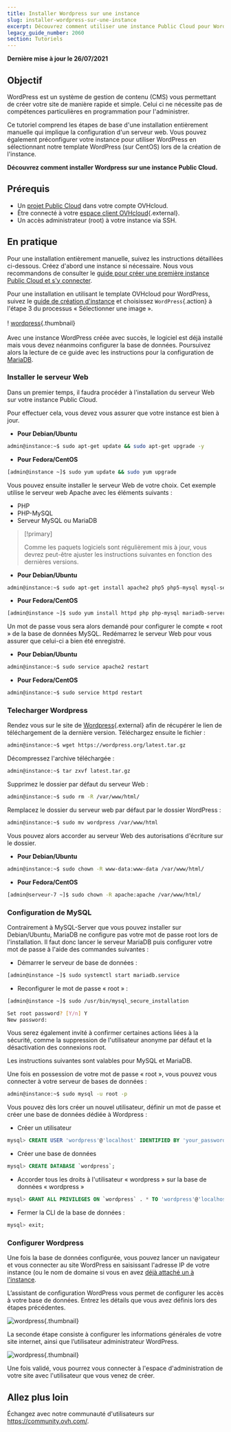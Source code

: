 ```yaml
---
title: Installer Wordpress sur une instance
slug: installer-wordpress-sur-une-instance
excerpt: Découvrez comment utiliser une instance Public Cloud pour WordPress
legacy_guide_number: 2060
section: Tutoriels
---
```


**Dernière mise à jour le 26/07/2021**

## Objectif

WordPress est un système de gestion de contenu (CMS) vous permettant de créer votre site de manière rapide et simple. Celui ci ne nécessite pas de compétences particulières en programmation pour l'administrer.

Ce tutoriel comprend les étapes de base d'une installation entièrement manuelle qui implique la configuration d'un serveur web. Vous pouvez également préconfigurer votre instance pour utiliser WordPress en sélectionnant notre template WordPress (sur CentOS) lors de la création de l'instance.

**Découvrez comment installer Wordpress sur une instance Public Cloud.**

## Prérequis

- Un [projet Public Cloud](https://www.ovhcloud.com/fr/public-cloud/) dans votre compte OVHcloud.
- Être connecté à votre [espace client OVHcloud](https://www.ovh.com/auth/?action=gotomanager&from=https://www.ovh.com/fr/&ovhSubsidiary=fr){.external}.
- Un accès administrateur (root) à votre instance via SSH.

## En pratique

Pour une installation entièrement manuelle, suivez les instructions détaillées ci-dessous. Créez d'abord une instance si nécessaire. Nous vous recommandons de consulter le [guide pour créer une première instance Public Cloud et s'y connecter](../premiers-pas-instance-public-cloud/).

Pour une installation en utilisant le template OVHcloud pour WordPress, suivez le [guide de création d'instance](../premiers-pas-instance-public-cloud/) et choisissez `WordPress`{.action} à l'étape 3 du processus « Sélectionner une image ». <br><br> ! [wordpress](images/wp_instance.png){.thumbnail} <br><br>Avec une instance WordPress créée avec succès, le logiciel est déjà installé mais vous devez néanmoins configurer la base de données. Poursuivez alors la lecture de ce guide avec les instructions pour la configuration de [MariaDB](#sqlconf).

### Installer le serveur Web

Dans un premier temps, il faudra procéder à l'installation du serveur Web sur votre instance Public Cloud.

Pour effectuer cela, vous devez vous assurer que votre instance est bien à jour.

- **Pour Debian/Ubuntu**

```bash
admin@instance:~$ sudo apt-get update && sudo apt-get upgrade -y
```

- **Pour Fedora/CentOS**

```bash
[admin@instance ~]$ sudo yum update && sudo yum upgrade
```

Vous pouvez ensuite installer le serveur Web de votre choix. Cet exemple utilise le serveur web Apache avec les éléments suivants :

- PHP
- PHP-MySQL
- Serveur MySQL ou MariaDB

> [!primary]
>
> Comme les paquets logiciels sont régulièrement mis à jour, vous devrez peut-être ajuster les instructions suivantes en fonction des dernières versions.
>

- **Pour Debian/Ubuntu**

```bash
admin@instance:~$ sudo apt-get install apache2 php5 php5-mysql mysql-server -y
```

- **Pour Fedora/CentOS**

```bash
[admin@instance ~]$ sudo yum install httpd php php-mysql mariadb-server -y
```

Un mot de passe vous sera alors demandé pour configurer le compte « root » de la base de données MySQL. Redémarrez le serveur Web pour vous assurer que celui-ci a bien été enregistré.

- **Pour Debian/Ubuntu**

```bash
admin@instance:~$ sudo service apache2 restart
```

- **Pour Fedora/CentOS**

```bash
admin@instance:~$ sudo service httpd restart
```

### Telecharger  Wordpress

Rendez vous sur le site de [Wordpress](https://wordpress.org/download/){.external} afin de récupérer le lien de téléchargement de la dernière version. Téléchargez ensuite le fichier :

```bash
admin@instance:~$ wget https://wordpress.org/latest.tar.gz
```

Décompressez l'archive téléchargée :

```bash
admin@instance:~$ tar zxvf latest.tar.gz
```

Supprimez le dossier par défaut du serveur Web :

```bash
admin@instance:~$ sudo rm -R /var/www/html/
```

Remplacez le dossier du serveur web par défaut par le dossier WordPress :

```bash
admin@instance:~$ sudo mv wordpress /var/www/html
```

Vous pouvez alors accorder au serveur Web des autorisations d'écriture sur le dossier.

- **Pour Debian/Ubuntu**

```bash
admin@instance:~$ sudo chown -R www-data:www-data /var/www/html/
```

- **Pour Fedora/CentOS**

```bash
[admin@serveur-7 ~]$ sudo chown -R apache:apache /var/www/html/
```

### Configuration de MySQL <a name="sqlconf"></a>

Contrairement à MySQL-Server que vous pouvez installer sur Debian/Ubuntu, MariaDB ne configure pas votre mot de passe root lors de l'installation. Il faut donc lancer le serveur MariaDB puis configurer votre mot de passe à l'aide des commandes suivantes :

- Démarrer le serveur de base de données :

```bash
[admin@instance ~]$ sudo systemctl start mariadb.service
```

- Reconfigurer le mot de passe « root » :

```bash
[admin@instance ~]$ sudo /usr/bin/mysql_secure_installation
```

```bash
Set root password? [Y/n] Y
New password:
```

Vous serez également invité à confirmer certaines actions liées à la sécurité, comme la suppression de l'utilisateur anonyme par défaut et la désactivation des connexions root.

Les instructions suivantes sont valables pour MySQL et MariaDB.

Une fois en possession de votre mot de passe « root », vous pouvez vous connecter à votre serveur de bases de données :

```bash
admin@instance:~$ sudo mysql -u root -p
```

Vous pouvez dès lors créer un nouvel utilisateur, définir un mot de passe et créer une base de données dédiée à Wordpress :

- Créer un utilisateur

```sql
mysql> CREATE USER 'wordpress'@'localhost' IDENTIFIED BY 'your_password';
```

- Créer une base de données

```sql
mysql> CREATE DATABASE `wordpress`;
```

- Accorder tous les droits à l'utilisateur « wordpress » sur la base de données « wordpress »

```sql
mysql> GRANT ALL PRIVILEGES ON `wordpress` . * TO 'wordpress'@'localhost';
```

- Fermer la CLI de la base de données :

```sql
mysql> exit;
```

### Configurer Wordpress

Une fois la base de données configurée, vous pouvez lancer un navigateur et vous connecter au site WordPress en saisissant l'adresse IP de votre instance (ou le nom de domaine si vous en avez [déjà attaché un à l'instance](../../domains/editer-ma-zone-dns/).

L’assistant de configuration WordPress vous permet de configurer les accès à votre base de données. Entrez les détails que vous avez définis lors des étapes précédentes.

![wordpress](images/wp_install1.png){.thumbnail}

La seconde étape consiste à configurer les informations générales de votre site internet, ainsi que l’utilisateur administrateur WordPress.

![wordpress](images/wp_install2.png){.thumbnail}

Une fois validé, vous pourrez vous connecter à l'espace d'administration de votre site avec l'utilisateur que vous venez de créer.

## Allez plus loin

Échangez avec notre communauté d'utilisateurs sur <https://community.ovh.com/>.
